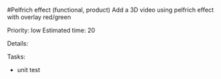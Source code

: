 #Pelfrich effect (functional, product)
Add a 3D video using pelfrich effect with overlay red/green

Priority: low
Estimated time: 20

Details:

Tasks:
- unit test
